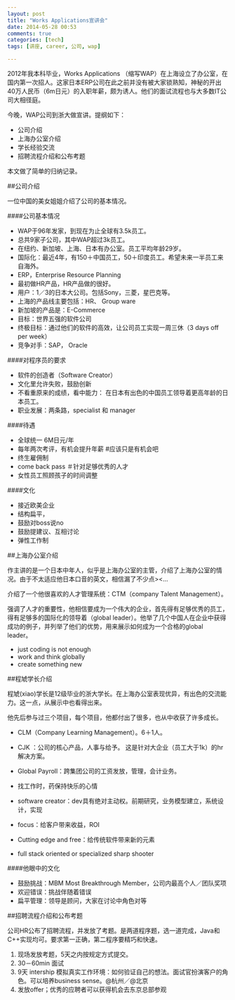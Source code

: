 ```yaml
---
layout: post
title: "Works Applications宣讲会"
date: 2014-05-28 00:53
comments: true
categories: [tech]
tags: [讲座, career, 公司, wap]

---
```


2012年我本科毕业，Works Applications （缩写WAP）在上海设立了办公室，在国内第一次招人。这家日本ERP公司在此之前并没有被大家锁熟知，神秘的开出40万人民币（6m日元）的入职年薪，颇为诱人。他们的面试流程也与大多数IT公司大相径庭。

今晚，WAP公司到浙大做宣讲。提纲如下：

* 公司介绍
* 上海办公室介绍
* 学长经验交流
* 招聘流程介绍和公布考题

本文做了简单的归纳记录。


<!--more-->

##公司介绍

一位中国的美女姐姐介绍了公司的基本情况。

####公司基本情况
* WAP于96年发家，到现在为止全球有3.5k员工。
* 总共9家子公司，其中WAP超过3k员工。
* 在纽约、新加坡、上海、日本有办公室。员工平均年龄29岁。
* 国际化：最近4年，有150＋中国员工，50＋印度员工。希望未来一半员工来自海外。
* ERP，Enterprise Resource Planning
* 最初做HR产品，HR产品做的很好。
* 用户：1／3的日本大公司。包括Sony，三菱，星巴克等。
* 上海的产品线主要包括：HR、 Group ware
* 新加坡的产品是：E-Commerce
* 目标：世界五强的软件公司
* 终极目标：通过他们的软件的高效，让公司员工实现一周三休（3 days off per week）
* 竞争对手：SAP， Oracle 

####对程序员的要求

* 软件的创造者（Software Creator）
* 文化里允许失败，鼓励创新
* 不看重原来的成绩，看中能力： 在日本有出色的中国员工领导着更高年龄的日本员工。
* 职业发展：两条路，specialist 和 manager


####待遇

* 全球统一 6M日元/年
* 每年两次考评，有机会提升年薪 #应该只是有机会吧
* 终生雇佣制
* come back pass ＃针对足够优秀的人才
* 女性员工照顾孩子的时间调整

####文化
* 接近欧美企业
* 结构扁平，
* 鼓励对boss说no
* 鼓励提建议、互相讨论
* 弹性工作制


##上海办公室介绍

作主讲的是一个日本中年人，似乎是上海办公室的主管，介绍了上海办公室的情况。由于不太适应他日本口音的英文，相信漏了不少点><...

介绍了一个他很喜欢的人才管理系统：CTM（company Talent Management）。

强调了人才的重要性，他相信要成为一个伟大的企业，首先得有足够优秀的员工，得有足够多的国际化的领导着（global leader）。他举了几个中国人在企业中获得成功的例子，并列举了他们的优势，用来展示如何成为一个合格的global leader。

* just coding is not enough
* work and think globally
* create something new


##程虓学长介绍

程虓(xiao)学长是12级毕业的浙大学长。在上海办公室表现优异，有出色的交流能力。这一点，从展示中也看得出来。

他先后参与过三个项目，每个项目，他都付出了很多，也从中收获了许多成长。

* CLM（Company Learning Management）。6＋1人。
* CJK ：公司的核心产品，人事与给予。 这是针对大企业（员工大于1k）的hr解决方案。
* Global Payroll：跨集团公司的工资发放，管理，会计业务。


* 找工作时，药保持快乐的心情

* software creator：dev具有绝对主动权。前期研究，业务模型建立，系统设计，实现

* focus：给客户带来收益，ROI

* Cutting edge and free：给传统软件带来新的元素

* full stack oriented or specialized sharp shooter


####他眼中的文化

* 鼓励挑战：MBM Most Breakthrough Member，公司内最高个人／团队奖项
* 欢迎错误：挑战伴随着错误
* 扁平管理：领导是顾问，大家在讨论中角色对等


##招聘流程介绍和公布考题

公司HR公布了招聘流程，并发放了考题。是两道程序题，选一道完成，Java和C++实现均可。要求第一正确，第二程序要精巧和快速。

1. 现场发放考题，5天之内按规定方式提交。
2. 30－60min 面试
3. 9天 intership 模拟真实工作环境：如何验证自己的想法。面试官扮演客户的角色。可以培养business sense。@杭州／@北京
4. 发放offer；优秀的应聘者可以获得机会去东京总部参观
